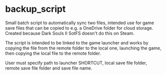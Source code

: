 # backup_script
Small batch script to automatically sync two files, intended use for game save files that can be copied to e.g. a OneDrive folder for cloud storage. Created because Dark Souls II SotFS doesn't do this on Steam.

The script is intended to be linked to the game launcher and works by copying the file from the remote folder to the local one, launching the game, then copying the local file to the remote folder.

User must specify path to launcher SHORTCUT, local save file folder, remote save file folder and save file name.
